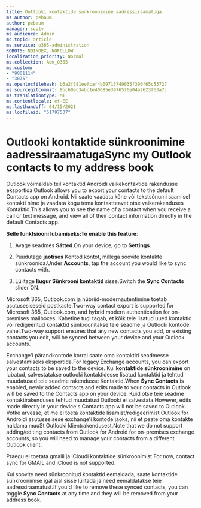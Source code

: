 ```yaml
---
title: Outlooki kontaktide sünkroonimine aadressiraamatuga
ms.author: pebaum
author: pebaum
manager: scotv
ms.audience: Admin
ms.topic: article
ms.service: o365-administration
ROBOTS: NOINDEX, NOFOLLOW
localization_priority: Normal
ms.collection: Adm_O365
ms.custom:
- "9001114"
- "3075"
ms.openlocfilehash: b6a2f381eefcaf4b09713749035f390f65c53727
ms.sourcegitcommit: 8bc60ec34bc1e40685e3976576e04a2623f63a7c
ms.translationtype: MT
ms.contentlocale: et-EE
ms.lasthandoff: 04/15/2021
ms.locfileid: "51797537"
---
```

# <a name="sync-my-outlook-contacts-to-my-address-book"></a><span data-ttu-id="0a0e4-102">Outlooki kontaktide sünkroonimine aadressiraamatuga</span><span class="sxs-lookup"><span data-stu-id="0a0e4-102">Sync my Outlook contacts to my address book</span></span>

<span data-ttu-id="0a0e4-103">Outlook võimaldab teil kontaktid Androidi vaikekontaktide rakendusse eksportida.</span><span class="sxs-lookup"><span data-stu-id="0a0e4-103">Outlook allows you to export your contacts to the default Contacts app on Android.</span></span> <span data-ttu-id="0a0e4-104">Nii saate vaadata kõne või tekstsõnumi saamisel kontakti nime ja vaadata kogu tema kontaktteavet otse vaikerakenduses Kontaktid.</span><span class="sxs-lookup"><span data-stu-id="0a0e4-104">This allows you to see the name of a contact when you receive a call or text message, and view all of their contact information directly in the default Contacts app.</span></span>
 
<span data-ttu-id="0a0e4-105">**Selle funktsiooni lubamiseks:**</span><span class="sxs-lookup"><span data-stu-id="0a0e4-105">**To enable this feature**:</span></span>
 
1. <span data-ttu-id="0a0e4-106">Avage seadmes **Sätted**.</span><span class="sxs-lookup"><span data-stu-id="0a0e4-106">On your device, go to **Settings**.</span></span>

2. <span data-ttu-id="0a0e4-107">Puudutage **jaotises** Kontod kontot, millega soovite kontakte sünkroonida.</span><span class="sxs-lookup"><span data-stu-id="0a0e4-107">Under **Accounts**, tap the account you would like to sync contacts with.</span></span>

3. <span data-ttu-id="0a0e4-108">Lülitage **liugur Sünkrooni kontaktid** sisse.</span><span class="sxs-lookup"><span data-stu-id="0a0e4-108">Switch the **Sync Contacts** slider ON.</span></span>
 
<span data-ttu-id="0a0e4-109">Microsoft 365, Outlook.com ja hübriid-modernautentimine toetab asutusesiseseid postkaste.</span><span class="sxs-lookup"><span data-stu-id="0a0e4-109">Two-way contact export is supported for Microsoft 365, Outlook.com, and hybrid modern authentication for on-premises mailboxes.</span></span> <span data-ttu-id="0a0e4-110">Kahetine tugi tagab, et kõik teie lisatud uued kontaktid või redigeeritud kontaktid sünkroonitakse teie seadme ja Outlooki kontode vahel.</span><span class="sxs-lookup"><span data-stu-id="0a0e4-110">Two-way support ensures that any new contacts you add, or existing contacts you edit, will be synced between your device and your Outlook accounts.</span></span>
 
<span data-ttu-id="0a0e4-111">Exchange'i pärandkontode korral saate oma kontaktid seadmesse salvestamiseks eksportida.</span><span class="sxs-lookup"><span data-stu-id="0a0e4-111">For legacy Exchange accounts, you can export your contacts to be saved to the device.</span></span> <span data-ttu-id="0a0e4-112">Kui **kontaktide sünkroonimine** on lubatud, salvestatakse outlooki kontaktidesse lisatud kontaktid ja tehtud muudatused teie seadme rakendusse Kontaktid.</span><span class="sxs-lookup"><span data-stu-id="0a0e4-112">When **Sync Contacts** is enabled, newly added contacts and edits made to your contacts in Outlook will be saved to the Contacts app on your device.</span></span> <span data-ttu-id="0a0e4-113">Kuid otse teie seadme kontaktirakenduses tehtud muudatusi Outlooki ei salvestata.</span><span class="sxs-lookup"><span data-stu-id="0a0e4-113">However, edits made directly in your device's Contacts app will not be saved to Outlook.</span></span> <span data-ttu-id="0a0e4-114">Võtke arvesse, et me ei toeta kontaktide lisamist/redigeerimist Outlook for Androidi asutusesisese exchange'i kontode jaoks, nii et peate oma kontakte haldama muuSt Outlooki klientrakendusest.</span><span class="sxs-lookup"><span data-stu-id="0a0e4-114">Note that we do not support adding/editing contacts from Outlook for Android for on-premises exchange accounts, so you will need to manage your contacts from a different Outlook client.</span></span>
 
<span data-ttu-id="0a0e4-115">Praegu ei toetata gmaili ja iCloudi kontaktide sünkroonimist.</span><span class="sxs-lookup"><span data-stu-id="0a0e4-115">For now, contact sync for GMAIL and iCloud is not supported.</span></span>
 
<span data-ttu-id="0a0e4-116">Kui soovite need sünkroonitud kontaktid eemaldada, saate  kontaktide sünkroonimise igal ajal sisse lülitada ja need eemaldatakse teie aadressiraamatust.</span><span class="sxs-lookup"><span data-stu-id="0a0e4-116">If you'd like to remove these synced contacts, you can toggle **Sync Contacts** at any time and they will be removed from your address book.</span></span>
